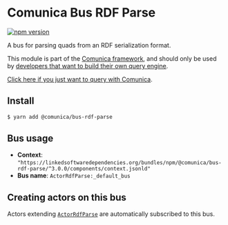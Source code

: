# Comunica Bus RDF Parse

[![npm version](https://badge.fury.io/js/%40comunica%2Fbus-rdf-parse.svg)](https://www.npmjs.com/package/@comunica/bus-rdf-parse)

A bus for parsing quads from an RDF serialization format.

This module is part of the [Comunica framework](https://github.com/comunica/comunica),
and should only be used by [developers that want to build their own query engine](https://comunica.dev/docs/modify/).

[Click here if you just want to query with Comunica](https://comunica.dev/docs/query/).

## Install

```bash
$ yarn add @comunica/bus-rdf-parse
```

## Bus usage

* **Context**: `"https://linkedsoftwaredependencies.org/bundles/npm/@comunica/bus-rdf-parse/^3.0.0/components/context.jsonld"`
* **Bus name**: `ActorRdfParse:_default_bus`

## Creating actors on this bus

Actors extending [`ActorRdfParse`](https://comunica.github.io/comunica/classes/_comunica_bus_rdf_parse.ActorRdfParse.html) are automatically subscribed to this bus.

